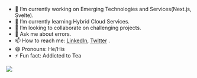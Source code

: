 
- 🔭 I’m currently working on Emerging Technologies and Services(Next.js, Svelte).
- 🌱 I’m currently learning Hybrid Cloud Services.
- 👯 I’m looking to collaborate on challenging projects.
- 💬 Ask me about errors.
- 📫 How to reach me: [LinkedIn](https://linkedin.com/in/impatidar), [Twitter](https://twitter.com/PankajMPatidar1) .
- 😄 Pronouns: He/His
- ⚡ Fun fact: Addicted to Tea

<img src="https://github-readme-stats.vercel.app/api?username=impatidar&&show_icons=true&title_color=ffffff&icon_color=bb2acf&text_color=daf7dc&bg_color=151515">
<!--
**imPatidar/impatidar** is a ✨ _special_ ✨ repository because its `README.md` (this file) appears on your GitHub profile.

